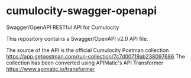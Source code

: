# cumulocity-swagger-openapi
Swagger/OpenAPI RESTful API for Cumulocity

This repository contains a Swagger/OpenAPI v2.0 API file.

The source of the API is the official Cumulocity Postman collection https://app.getpostman.com/run-collection/7c7d00719ab238097686
The collection has been converted using APIMatic's API Transformer https://www.apimatic.io/transformer
